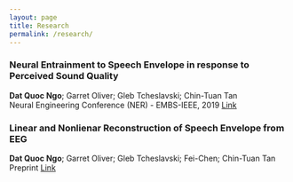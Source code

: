 ```yaml
---
layout: page
title: Research
permalink: /research/
---
```


### Neural Entrainment to Speech Envelope in response to Perceived Sound Quality
**Dat Quoc Ngo**; Garret Oliver; Gleb Tcheslavski; Chin-Tuan Tan \
Neural Engineering Conference (NER) - EMBS-IEEE, 2019
[Link](https://ieeexplore.ieee.org/document/8717078)

### Linear and Nonlienar Reconstruction of Speech Envelope from EEG
**Dat Quoc Ngo**; Garret Oliver; Gleb Tcheslavski; Fei-Chen; Chin-Tuan Tan \
Preprint
[Link](assets/linear_and_nonlinear_reconstruction_of_speech_envelope_from_eeg.pdf)

